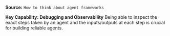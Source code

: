 **Source:** `How to think about agent frameworks`

**Key Capability: Debugging and Observability**
Being able to inspect the exact steps taken by an agent and the inputs/outputs at each step is crucial for building reliable agents.
